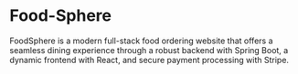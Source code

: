 # Food-Sphere
FoodSphere is a modern full-stack food ordering website that offers a seamless dining experience through a robust backend with Spring Boot, a dynamic frontend with React, and secure payment processing with Stripe.

